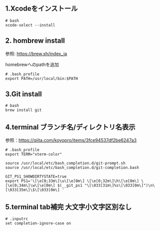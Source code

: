 ## 1.Xcodeをインストール
```
# bash
xcode-select --install
```

## 2. hombrew install
参照: https://brew.sh/index_ja

homebrewへのpathを追加
```
# .bash_profile
export PATH=/usr/local/bin:$PATH
```

## 3.Git install
```
# bash
brew install git
```

## 4.terminal ブランチ名/ディレクトリ名表示
参照：https://qiita.com/koyopro/items/3fce94537df2be6247a3

```
# .bash_profile
export TERM="xterm-color"

source /usr/local/etc/bash_completion.d/git-prompt.sh
source /usr/local/etc/bash_completion.d/git-completion.bash

GIT_PS1_SHOWDIRTYSTATE=true
export PS1='\[\e[0;33m\]\u\[\e[0m\] \[\e[0;32m\]\h\[\e[0m\] \[\e[0;34m\]\w\[\e[0m\] $(__git_ps1 "\[\033[31m\]%s\[\033[0m\]")\n\[\033[35m\]\$\[\033[0m\] '
```
## 5.terminal tab補完 大文字小文字区別なし
```
# .inputrc
set completion-ignore-case on
```
